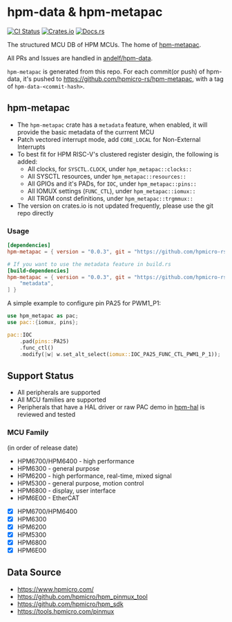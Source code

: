 # hpm-data & hpm-metapac

[![CI Status][badge-actions]][actions-build]
[![Crates.io][badge-crates-io]][crates-io]
[![Docs.rs][badge-docs-rs]][docs-rs]

[badge-actions]: https://img.shields.io/github/actions/workflow/status/andelf/hpm-data/build.yml?style=for-the-badge&label=CI&20Tests
[actions-build]: https://github.com/andelf/hpm-data/actions/workflows/build.yml
[badge-crates-io]: https://img.shields.io/crates/v/hpm-metapac.svg?style=for-the-badge
[crates-io]: https://crates.io/crates/hpm-metapac
[badge-docs-rs]: https://img.shields.io/docsrs/hpm-metapac?style=for-the-badge
[docs-rs]: https://docs.rs/hpm-metapac

The structured MCU DB of HPM MCUs. The home of [hpm-metapac][docs-rs].

All PRs and Issues are handled in [andelf/hpm-data](https://github.com/andelf/hpm-data).

`hpm-metapac` is generated from this repo. For each commit(or push) of hpm-data, it's pushed to <https://github.com/hpmicro-rs/hpm-metapac>,
with a tag of `hpm-data-<commit-hash>`.

## hpm-metapac

- The `hpm-metapac` crate has a `metadata` feature, when enabled, it will provide the basic metadata of the currrent MCU
- Patch vectored interrupt mode, add `CORE_LOCAL` for Non-External Interrupts
- To best fit for HPM RISC-V's clustered register desigin, the following is added:
  - All clocks, for `SYSCTL.CLOCK`, under `hpm_metapac::clocks::`
  - All SYSCTL resources, under `hpm_metapac::resources::`
  - All GPIOs and it's PADs, for `IOC`, under `hpm_metapac::pins::`
  - All IOMUX settings (`FUNC_CTL`), under `hpm_metapac::iomux::`
  - All TRGM const definitions, under `hpm_metapac::trgmmux::`
- The version on crates.io is not updated frequently, please use the git repo directly

### Usage

```toml
[dependencies]
hpm-metapac = { version = "0.0.3", git = "https://github.com/hpmicro-rs/hpm-metapac.git", tag = "hpm-data-6740ca6fd1ed6d9bb57944b42aa299761b974713" }

# If you want to use the metadata feature in build.rs
[build-dependencies]
hpm-metapac = { version = "0.0.3", git = "https://github.com/hpmicro-rs/hpm-metapac.git", tag = "hpm-data-6740ca6fd1ed6d9bb57944b42aa299761b974713", default-features = false, features = [
    "metadata",
] }
```

A simple example to configure pin PA25 for PWM1_P1:

```rust
use hpm_metapac as pac;
use pac::{iomux, pins};

pac::IOC
    .pad(pins::PA25)
    .func_ctl()
    .modify(|w| w.set_alt_select(iomux::IOC_PA25_FUNC_CTL_PWM1_P_1));
```

## Support Status

- All peripherals are supported
- All MCU families are supported
- Peripherals that have a HAL driver or raw PAC demo in [hpm-hal](https://github.com/hpmicro-rs/hpm-hal) is reviewed and tested

### MCU Family

(in order of release date)

- HPM6700/HPM6400 - high performance
- HPM6300 - general purpose
- HPM6200 - high performance, real-time, mixed signal
- HPM5300 - general purpose, motion control
- HPM6800 - display, user interface
- HPM6E00 - EtherCAT

- [x] HPM6700/HPM6400
- [x] HPM6300
- [x] HPM6200
- [x] HPM5300
- [x] HPM6800
- [x] HPM6E00

## Data Source

- <https://www.hpmicro.com/>
- <https://github.com/hpmicro/hpm_pinmux_tool>
- <https://github.com/hpmicro/hpm_sdk>
- <https://tools.hpmicro.com/pinmux>
